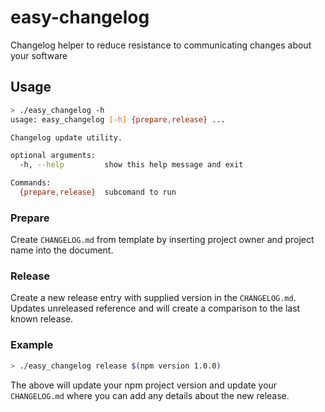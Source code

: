 # easy-changelog

Changelog helper to reduce resistance to communicating changes about your software

## Usage

```sh
> ./easy_changelog -h
usage: easy_changelog [-h] {prepare,release} ...

Changelog update utility.

optional arguments:
  -h, --help         show this help message and exit

Commands:
  {prepare,release}  subcomand to run
```

### Prepare

Create `CHANGELOG.md` from template by inserting project owner and project name into the document.

### Release

Create a new release entry with supplied version in the `CHANGELOG.md`. Updates unreleased reference and will create a comparison to the last known release.

### Example

```sh
> ./easy_changelog release $(npm version 1.0.0)
```

The above will update your npm project version and update your `CHANGELOG.md` where you can add any details about the new release.